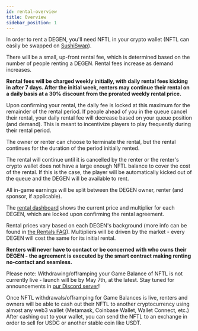 ```yaml
---
id: rental-overview
title: Overview
sidebar_position: 1
---
```


In order to rent a DEGEN, you'll need NFTL in your crypto wallet (NFTL can easily be swapped on [SushiSwap](https://sushi.com/)).

There will be a small, up-front rental fee, which is determined based on the number of people renting a DEGEN. Rental fees increase as demand increases.

**Rental fees will be charged weekly initially, with daily rental fees kicking in after 7 days. After the initial week, renters may continue their rental on a daily basis at a 30% discount from the prorated weekly rental price.**

Upon confirming your rental, the daily fee is locked at this maximum for the remainder of the rental period. If people ahead of you in the queue cancel their rental, your daily rental fee will decrease based on your queue position (and demand). This is meant to incentivize players to play frequently during their rental period.

The owner or renter can choose to terminate the rental, but the rental continues for the duration of the period initially rented.

The rental will continue until it is cancelled by the renter or the renter's crypto wallet does not have a large enough NFTL balance to cover the cost of the rental. If this is the case, the player will be automatically kicked out of the queue and the DEGEN will be available to rent.

All in-game earnings will be split between the DEGEN owner, renter (and sponsor, if applicable).

The [rental dashboard](https://app.niftyleague.com/degen-rentals) shows the current price and multiplier for each DEGEN, which are locked upon confirming the rental agreement. 

Rental prices vary based on each DEGEN's background (more info can be found in [the Rentals FAQ](https://niftyleague.com/docs/faq/rentals)). Multipliers will be driven by the market - every DEGEN will cost the same for its initial rental.

**Renters will never have to contact or be concerned with who owns their DEGEN - the agreement is executed by the smart contract making renting no-contact and seamless.**

Please note: Withdrawing/offramping your Game Balance of NFTL is not currently live - launch will be by May 7th, at the latest. Stay tuned for announcements in [our Discord server](https://discord.gg/niftyleague)!

Once NFTL withdrawals/offramping for Game Balances is live, renters and owners will be able to cash out their NFTL to another cryptocurrency using almost any web3 wallet (Metamask, Coinbase Wallet, Wallet Connect, etc.) After cashing out to your wallet, you can send the NFTL to an exchange in order to sell for USDC or another stable coin like USDT.
